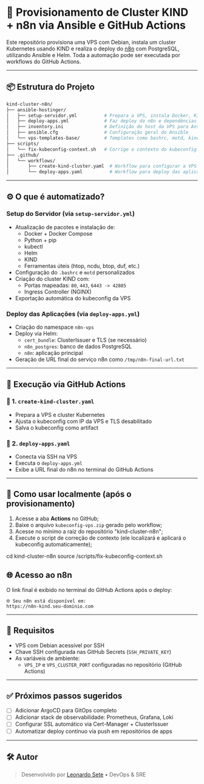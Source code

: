 # 🔧 Provisionamento de Cluster KIND + n8n via Ansible e GitHub Actions

Este repositório provisiona uma VPS com Debian, instala um cluster Kubernetes usando KIND e realiza o deploy do [n8n](https://n8n.io/) com PostgreSQL, utilizando Ansible e Helm. Toda a automação pode ser executada por workflows do GitHub Actions.

---

## 📦 Estrutura do Projeto

```bash
kind-cluster-n8n/
├── ansible-hostinger/
│   ├── setup-servidor.yml          # Prepara a VPS, instala Docker, KIND, kubectl, Helm
│   ├── deploy-apps.yml             # Faz deploy do n8n e dependências via Helm
│   ├── inventory.ini               # Definição do host da VPS para Ansible
│   ├── ansible.cfg                 # Configuração geral do Ansible
│   └── vps-templates-base/         # Templates como bashrc, motd, kind-config.yaml
├── scripts/
│   └── fix-kubeconfig-context.sh   # Corrige o contexto do kubeconfig para uso local
├── .github/
│   └── workflows/
│       ├── create-kind-cluster.yaml  # Workflow para configurar a VPS e o cluster
│       └── deploy-apps.yaml          # Workflow para deploy das aplicações
```

---

## ⚙️ O que é automatizado?

### Setup do Servidor (via `setup-servidor.yml`)

- Atualização de pacotes e instalação de:
  - Docker + Docker Compose
  - Python + pip
  - kubectl
  - Helm
  - KIND
  - Ferramentas úteis (htop, ncdu, btop, duf, etc.)
- Configuração do `.bashrc` e `motd` personalizados
- Criação do cluster KIND com:
  - Portas mapeadas: `80`, `443`, `6443 -> 42885`
  - Ingress Controller (NGINX)
- Exportação automática do kubeconfig da VPS

### Deploy das Aplicações (via `deploy-apps.yml`)

- Criação do namespace `n8n-vps`
- Deploy via Helm:
  - `cert_bundle`: ClusterIssuer e TLS (se necessário)
  - `n8n_postgres`: banco de dados PostgreSQL
  - `n8n`: aplicação principal
- Geração de URL final do serviço n8n como `/tmp/n8n-final-url.txt`

---

## 🚀 Execução via GitHub Actions

### 🔧 1. `create-kind-cluster.yaml`
- Prepara a VPS e cluster Kubernetes
- Ajusta o kubeconfig com IP da VPS e TLS desabilitado
- Salva o kubeconfig como artifact

### 🚀 2. `deploy-apps.yaml`
- Conecta via SSH na VPS
- Executa o `deploy-apps.yml`
- Exibe a URL final do n8n no terminal do GitHub Actions


---

## 🧠 Como usar localmente (após o provisionamento)

1. Acesse a aba **Actions** no GitHub;
2. Baixe o arquivo `kubeconfig-vps.zip` gerado pelo workflow;
3. Acesse no mínimo a raíz do repositório "kind-cluster-n8n";
4. Execute o script de correção de contexto (ele localizará e aplicará o kubeconfig automaticamente);

cd kind-cluster-n8n
source /scripts/fix-kubeconfig-context.sh

## 🌐 Acesso ao n8n

O link final é exibido no terminal do GitHub Actions após o deploy:

```
🌐 Seu n8n está disponível em:
https://n8n-kind.seu-dominio.com
```

---

## 📌 Requisitos

- VPS com Debian acessível por SSH
- Chave SSH configurada nas GitHub Secrets (`SSH_PRIVATE_KEY`)
- As variáveis de ambiente:
  - `VPS_IP` e `VPS_CLUSTER_PORT` configuradas no repositório (GitHub Actions)

---

## ✅ Próximos passos sugeridos

- [ ] Adicionar ArgoCD para GitOps completo
- [ ] Adicionar stack de observabilidade: Prometheus, Grafana, Loki
- [ ] Configurar SSL automático via Cert-Manager + ClusterIssuer
- [ ] Automatizar deploy contínuo via push em repositórios de apps

---

## 🛠️ Autor

> Desenvolvido por [Leonardo Sete](https://github.com/leonardosete) • DevOps & SRE

